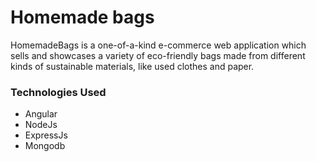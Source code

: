 # Homemade bags

HomemadeBags is a one-of-a-kind e-commerce web application which sells and showcases a variety of eco-friendly bags made from different kinds of sustainable materials, like used clothes and paper.

### Technologies Used

- Angular
- NodeJs
- ExpressJs
- Mongodb
